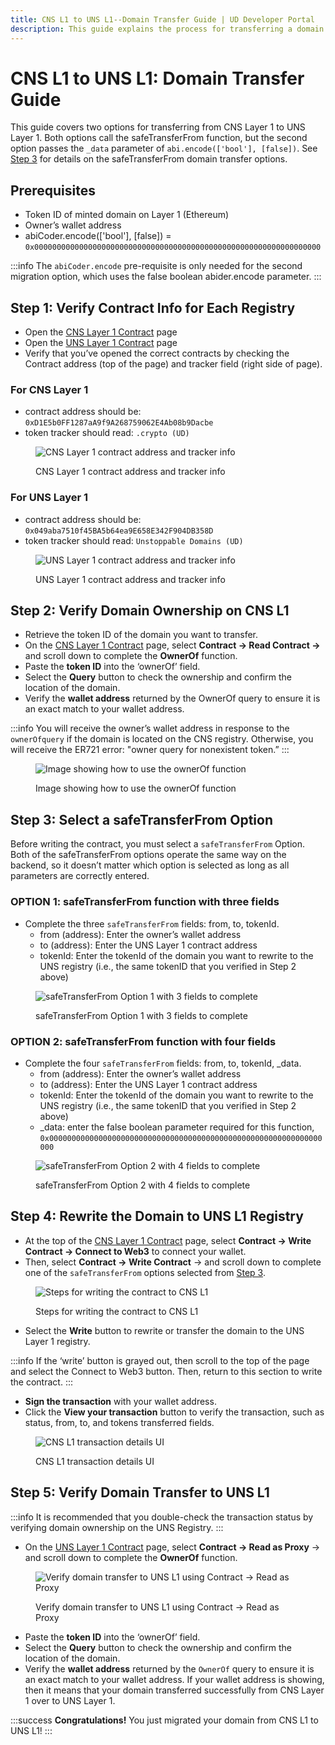 ```yaml
---
title: CNS L1 to UNS L1--Domain Transfer Guide | UD Developer Portal
description: This guide explains the process for transferring a domain from CNS Layer 1 (Ethereum) registry to the UNS Layer 1 (Ethereum) registry.
---
```


# CNS L1 to UNS L1: Domain Transfer Guide

This guide covers two options for transferring from CNS Layer 1 to UNS Layer 1. Both options call the safeTransferFrom function, but the second option passes the ```_data``` parameter of ```abi.encode(['bool'], [false])```. See [Step 3](#step-3-select-a-safetransferfrom-option) for details on the safeTransferFrom domain transfer options.

## Prerequisites
* Token ID of minted domain on Layer 1 (Ethereum)
* Owner’s wallet address
* abiCoder.encode(['bool'], [false]) = ```0x0000000000000000000000000000000000000000000000000000000000000000```

:::info 
The ```abiCoder.encode``` pre-requisite is only needed for the second migration option, which uses the false boolean abider.encode parameter.
:::

## Step 1: Verify Contract Info for Each Registry
* Open the [CNS Layer 1 Contract](https://etherscan.io/address/0xD1E5b0FF1287aA9f9A268759062E4Ab08b9Dacbe) page 
* Open the [UNS Layer 1 Contract](https://etherscan.io/address/0x049aba7510f45BA5b64ea9E658E342F904DB358D) page 
* Verify that you’ve opened the correct contracts by checking the Contract address (top of the page) and tracker field (right side of page).

### For CNS Layer 1
* contract address should be: ```0xD1E5b0FF1287aA9f9A268759062E4Ab08b9Dacbe```
* token tracker should read: ```.crypto (UD)```

<figure>

![CNS Layer 1 contract address and tracker info](/images/cns-contract-verify.png)
	
<figcaption>CNS Layer 1 contract address and tracker info</figcaption>
</figure>

### For UNS Layer 1
* contract address should be: ```0x049aba7510f45BA5b64ea9E658E342F904DB358D```
* token tracker should read: ```Unstoppable Domains (UD)```

<figure>

![UNS Layer 1 contract address and tracker info](/images/uns-contract-verify.png)
	
<figcaption>UNS Layer 1 contract address and tracker info</figcaption>
</figure>

## Step 2: Verify Domain Ownership on CNS L1
* Retrieve the token ID of the domain you want to transfer.
* On the [CNS Layer 1 Contract](https://etherscan.io/address/0xD1E5b0FF1287aA9f9A268759062E4Ab08b9Dacbe) page, select **Contract -> Read Contract ->** and scroll down to complete the **OwnerOf** function.
* Paste the **token ID** into the ‘ownerOf’ field.
* Select the **Query** button to check the ownership and confirm the location of the domain.
* Verify the **wallet address** returned by the OwnerOf query to ensure it is an exact match to your wallet address.

:::info
You will receive the owner’s wallet address in response to the ```ownerOfquery``` if the domain is located on the CNS registry. Otherwise, you will receive the ER721 error: "owner query for nonexistent token.”
:::

<figure>

![Image showing how to use the ownerOf function](/images/cnsL1-to-unsL1_small.png)
	
<figcaption>Image showing how to use the ownerOf function</figcaption>
</figure>

## Step 3: Select a safeTransferFrom Option
Before writing the contract, you must select a ```safeTransferFrom``` Option. Both of the safeTransferFrom options operate the same way on the backend, so it doesn’t matter which option is selected as long as all parameters are correctly entered.

### OPTION 1: safeTransferFrom function with three fields
* Complete the three ```safeTransferFrom``` fields: from, to, tokenId.
    * from (address): Enter the owner’s wallet address 
    * to (address): Enter the UNS Layer 1 contract address
    * tokenId: Enter the tokenId of the domain you want to rewrite to the UNS registry (i.e., the same tokenID that you verified in Step 2 above)

<figure>

![safeTransferFrom Option 1 with 3 fields to complete](/images/cns-safe-transfer-option1.png)
	
<figcaption>safeTransferFrom Option 1 with 3 fields to complete</figcaption>
</figure>

### OPTION 2: safeTransferFrom function with four fields
* Complete the four ```safeTransferFrom``` fields: from, to, tokenId, _data.
    * from (address): Enter the owner’s wallet address 
    * to (address): Enter the UNS Layer 1 contract address
    * tokenId: Enter the tokenId of the domain you want to rewrite to the UNS registry (i.e., the same tokenID that you verified in Step 2 above)
    * _data: enter the false boolean parameter required for this function, ```0x0000000000000000000000000000000000000000000000000000000000000000```

<figure>

![safeTransferFrom Option 2 with 4 fields to complete](/images/cns-safe-transfer-option2.png)
	
<figcaption>safeTransferFrom Option 2 with 4 fields to complete</figcaption>
</figure>

## Step 4: Rewrite the Domain to UNS L1 Registry
* At the top of the [CNS Layer 1 Contract](https://etherscan.io/address/0xD1E5b0FF1287aA9f9A268759062E4Ab08b9Dacbe) page, select **Contract -> Write Contract -> Connect to Web3** to connect your wallet.
* Then, select **Contract -> Write Contract** -> and scroll down to complete one of the ```safeTransferFrom``` options selected from [Step 3](#step-3-select-a-safetransferfrom-option).

<figure>

![Steps for writing the contract to CNS L1](/images/cns-write-contract-steps.png)
	
<figcaption>Steps for writing the contract to CNS L1</figcaption>
</figure>

* Select the **Write** button to rewrite or transfer the domain to the UNS Layer 1 registry.

:::info
If the ‘write’ button is grayed out, then scroll to the top of the page and select the Connect to Web3 button. Then, return to this section to write the contract.
:::

* **Sign the transaction** with your wallet address.
* Click the **View your transaction** button to verify the transaction, such as status, from, to, and tokens transferred fields.

<figure>

![CNS L1 transaction details UI](/images/cns-transaction-details.png)
	
<figcaption>CNS L1 transaction details UI</figcaption>
</figure>

## Step 5: Verify Domain Transfer to UNS L1
:::info
It is recommended that you double-check the transaction status by verifying domain ownership on the UNS Registry.
:::

* On the [UNS Layer 1 Contract](https://etherscan.io/address/0x049aba7510f45BA5b64ea9E658E342F904DB358D) page, select **Contract -> Read as Proxy** -> and scroll down to complete the **OwnerOf** function.

<figure>

![Verify domain transfer to UNS L1 using Contract -> Read as Proxy](/images/uns-L1-check-owner.png)
	
<figcaption>Verify domain transfer to UNS L1 using Contract -> Read as Proxy</figcaption>
</figure>

* Paste the **token ID** into the ‘ownerOf’ field.
* Select the **Query** button to check the ownership and confirm the location of the domain.
* Verify the **wallet address** returned by the ```OwnerOf``` query to ensure it is an exact match to your wallet address. If your wallet address is showing, then it means that your domain transferred successfully from CNS Layer 1 over to UNS Layer 1.

:::success
**Congratulations!** You just migrated your domain from CNS L1 to UNS L1!
:::